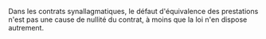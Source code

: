 Dans les contrats synallagmatiques, le défaut d'équivalence des prestations n'est pas une cause de nullité du contrat, à moins que la loi n'en dispose autrement.
